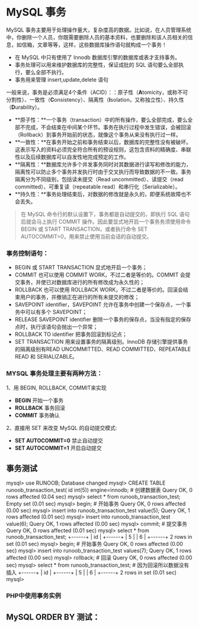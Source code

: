 # MySQL 事务

MySQL 事务主要用于处理操作量大，复杂度高的数据。比如说，在人员管理系统中，你删除一个人员，你既需要删除人员的基本资料，也要删除和该人员相关的信息，如信箱，文章等等，这样，这些数据库操作语句就构成一个事务！

- 在 MySQL 中只有使用了 Innodb 数据库引擎的数据库或表才支持事务。
- 事务处理可以用来维护数据库的完整性，保证成批的 SQL 语句要么全部执行，要么全部不执行。
- 事务用来管理 insert,update,delete 语句

一般来说，事务是必须满足4个条件（ACID）：：原子性（**A**tomicity，或称不可分割性）、一致性（**C**onsistency）、隔离性（**I**solation，又称独立性）、持久性（**D**urability）。

- **原子性：**一个事务（transaction）中的所有操作，要么全部完成，要么全部不完成，不会结束在中间某个环节。事务在执行过程中发生错误，会被回滚（Rollback）到事务开始前的状态，就像这个事务从来没有执行过一样。
- **一致性：**在事务开始之前和事务结束以后，数据库的完整性没有被破坏。这表示写入的资料必须完全符合所有的预设规则，这包含资料的精确度、串联性以及后续数据库可以自发性地完成预定的工作。
- **隔离性：**数据库允许多个并发事务同时对其数据进行读写和修改的能力，隔离性可以防止多个事务并发执行时由于交叉执行而导致数据的不一致。事务隔离分为不同级别，包括读未提交（Read uncommitted）、读提交（read committed）、可重复读（repeatable read）和串行化（Serializable）。
- **持久性：**事务处理结束后，对数据的修改就是永久的，即便系统故障也不会丢失。

> 在 MySQL 命令行的默认设置下，事务都是自动提交的，即执行 SQL 语句后就会马上执行 COMMIT 操作。因此要显式地开启一个事务务须使用命令 BEGIN 或 START TRANSACTION，或者执行命令 SET AUTOCOMMIT=0，用来禁止使用当前会话的自动提交。

### 事务控制语句：

- BEGIN 或 START TRANSACTION 显式地开启一个事务；
- COMMIT 也可以使用 COMMIT WORK，不过二者是等价的。COMMIT 会提交事务，并使已对数据库进行的所有修改成为永久性的；
- ROLLBACK 也可以使用 ROLLBACK WORK，不过二者是等价的。回滚会结束用户的事务，并撤销正在进行的所有未提交的修改；
- SAVEPOINT identifier，SAVEPOINT 允许在事务中创建一个保存点，一个事务中可以有多个 SAVEPOINT；
- RELEASE SAVEPOINT identifier 删除一个事务的保存点，当没有指定的保存点时，执行该语句会抛出一个异常；
- ROLLBACK TO identifier 把事务回滚到标记点；
- SET TRANSACTION 用来设置事务的隔离级别。InnoDB 存储引擎提供事务的隔离级别有READ UNCOMMITTED、READ COMMITTED、REPEATABLE READ 和 SERIALIZABLE。

### MYSQL 事务处理主要有两种方法：

1、用 BEGIN, ROLLBACK, COMMIT来实现

- **BEGIN** 开始一个事务
- **ROLLBACK** 事务回滚
- **COMMIT** 事务确认

2、直接用 SET 来改变 MySQL 的自动提交模式:

- **SET AUTOCOMMIT=0** 禁止自动提交
- **SET AUTOCOMMIT=1** 开启自动提交

## 事务测试

mysql> use RUNOOB; Database changed mysql> CREATE TABLE runoob_transaction_test( id int(5)) engine=innodb;  # 创建数据表 Query OK, 0 rows affected (0.04 sec)  mysql> select * from runoob_transaction_test; Empty set (0.01 sec)  mysql> begin;  # 开始事务 Query OK, 0 rows affected (0.00 sec)  mysql> insert into runoob_transaction_test value(5); Query OK, 1 rows affected (0.01 sec)  mysql> insert into runoob_transaction_test value(6); Query OK, 1 rows affected (0.00 sec)  mysql> commit; # 提交事务 Query OK, 0 rows affected (0.01 sec)  mysql>  select * from runoob_transaction_test; +------+ | id   | +------+ | 5    | | 6    | +------+ 2 rows in set (0.01 sec)  mysql> begin;    # 开始事务 Query OK, 0 rows affected (0.00 sec)  mysql>  insert into runoob_transaction_test values(7); Query OK, 1 rows affected (0.00 sec)  mysql> rollback;   # 回滚 Query OK, 0 rows affected (0.00 sec)  mysql>   select * from runoob_transaction_test;   # 因为回滚所以数据没有插入 +------+ | id   | +------+ | 5    | | 6    | +------+ 2 rows in set (0.01 sec)  mysql>

### PHP中使用事务实例

## MySQL ORDER BY 测试：

<?php $dbhost = 'localhost:3306';  // mysql服务器主机地址 $dbuser = 'root';            // mysql用户名 $dbpass = '123456';          // mysql用户名密码 $conn = mysqli_connect($dbhost, $dbuser, $dbpass); if(! $conn ) {    die('连接失败: ' . mysqli_error($conn)); } // 设置编码，防止中文乱码 mysqli_query($conn, "set names utf8"); mysqli_select_db( $conn, 'RUNOOB' ); mysqli_query($conn, "SET AUTOCOMMIT=0"); // 设置为不自动提交，因为MYSQL默认立即执行 mysqli_begin_transaction($conn);            // 开始事务定义  if(!mysqli_query($conn, "insert into runoob_transaction_test (id) values(8)")) {    mysqli_query($conn, "ROLLBACK");     // 判断当执行失败时回滚 }  if(!mysqli_query($conn, "insert into runoob_transaction_test (id) values(9)")) {    mysqli_query($conn, "ROLLBACK");      // 判断执行失败时回滚 } mysqli_commit($conn);            //执行事务 mysqli_close($conn); ?>